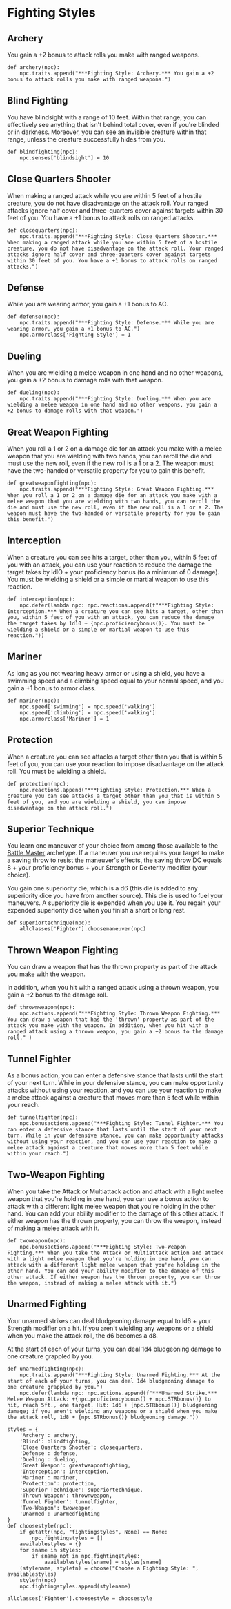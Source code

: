 # Fighting Styles

## Archery
You gain a +2 bonus to attack rolls you make with ranged weapons.

```
def archery(npc):
    npc.traits.append("***Fighting Style: Archery.*** You gain a +2 bonus to attack rolls you make with ranged weapons.")
```

## Blind Fighting
You have blindsight with a range of 10 feet. Within that range, you can effectively see anything that isn't behind total cover, even if you're blinded or in darkness. Moreover, you can see an invisible creature within that range, unless the creature successfully hides from you.

```
def blindfighting(npc):
    npc.senses['blindsight'] = 10
```

## Close Quarters Shooter
When making a ranged attack while you are within 5 feet of a hostile creature, you do not have disadvantage on the attack roll. Your ranged attacks ignore half cover and three-quarters cover against targets within 30 feet of you. You have a +1 bonus to attack rolls on ranged attacks.

```
def closequarters(npc):
    npc.traits.append("***Fighting Style: Close Quarters Shooter.*** When making a ranged attack while you are within 5 feet of a hostile creature, you do not have disadvantage on the attack roll. Your ranged attacks ignore half cover and three-quarters cover against targets within 30 feet of you. You have a +1 bonus to attack rolls on ranged attacks.")
```

## Defense
While you are wearing armor, you gain a +1 bonus to AC.

```
def defense(npc):
    npc.traits.append("***Fighting Style: Defense.*** While you are wearing armor, you gain a +1 bonus to AC.")
    npc.armorclass['Fighting Style'] = 1
```

## Dueling
When you are wielding a melee weapon in one hand and no other weapons, you gain a +2 bonus to damage rolls with that weapon.

```
def dueling(npc):
    npc.traits.append("***Fighting Style: Dueling.*** When you are wielding a melee weapon in one hand and no other weapons, you gain a +2 bonus to damage rolls with that weapon.")
```

## Great Weapon Fighting
When you roll a 1 or 2 on a damage die for an attack you make with a melee weapon that you are wielding with two hands, you can reroll the die and must use the new roll, even if the new roll is a 1 or a 2. The weapon must have the two-handed or versatile property for you to gain this benefit.

```
def greatweaponfighting(npc):
    npc.traits.append("***Fighting Style: Great Weapon Fighting.*** When you roll a 1 or 2 on a damage die for an attack you make with a melee weapon that you are wielding with two hands, you can reroll the die and must use the new roll, even if the new roll is a 1 or a 2. The weapon must have the two-handed or versatile property for you to gain this benefit.")
```

## Interception
When a creature you can see hits a target, other than you, within 5 feet of you with an attack, you can use your reaction to reduce the damage the target takes by ldlO + your proficiency bonus (to a minimum of 0 damage). You must be wielding a shield or a simple or martial weapon to use this reaction.

```
def interception(npc):
    npc.defer(lambda npc: npc.reactions.append(f"***Fighting Style: Interception.*** When a creature you can see hits a target, other than you, within 5 feet of you with an attack, you can reduce the damage the target takes by 1d10 + {npc.proficiencybonus()}. You must be wielding a shield or a simple or martial weapon to use this reaction."))
```

## Mariner
As long as you not wearing heavy armor or using a shield, you have a swimming speed and a climbing speed equal to your normal speed, and you gain a +1 bonus to armor class.

```
def mariner(npc):
    npc.speed['swimming'] = npc.speed['walking']
    npc.speed['climbing'] = npc.speed['walking']
    npc.armorclass['Mariner'] = 1
```

## Protection
When a creature you can see attacks a target other than you that is within 5 feet of you, you can use your reaction to impose disadvantage on the attack roll. You must be wielding a shield.

```
def protection(npc):
    npc.reactions.append("***Fighting Style: Protection.*** When a creature you can see attacks a target other than you that is within 5 feet of you, and you are wielding a shield, you can impose disadvantage on the attack roll.")
```

## Superior Technique
You learn one maneuver of your choice from among those available to the [Battle Master](BattleMaster.md) archetype. If a maneuver you use requires your target to make a saving throw to resist the maneuver's effects, the saving throw DC equals 8 + your proficiency bonus + your Strength or Dexterity modifier (your choice).

You gain one superiority die, which is a d6 (this die is added to any superiority dice you have from another source). This die is used to fuel your maneuvers. A superiority die is expended when you use it.  You regain your expended superiority dice when you finish a short or long rest.

```
def superiortechnique(npc):
    allclasses['Fighter'].choosemaneuver(npc)
```

## Thrown Weapon Fighting
You can draw a weapon that has the thrown property as part of the attack you make with the weapon.

In addition, when you hit with a ranged attack using a thrown weapon, you gain a +2 bonus to the damage roll.

```
def thrownweapon(npc):
    npc.actions.append("***Fighting Style: Thrown Weapon Fighting.*** You can draw a weapon that has the 'thrown' property as part of the attack you make with the weapon. In addition, when you hit with a ranged attack using a thrown weapon, you gain a +2 bonus to the damage roll." )
```

## Tunnel Fighter
As a bonus action, you can enter a defensive stance that lasts until the start of your next turn. While in your defensive stance, you can make opportunity attacks without using your reaction, and you can use your reaction to make a melee attack against a creature that moves more than 5 feet while within your reach.

```
def tunnelfighter(npc):
    npc.bonusactions.append("***Fighting Style: Tunnel Fighter.*** You can enter a defensive stance that lasts until the start of your next turn. While in your defensive stance, you can make opportunity attacks without using your reaction, and you can use your reaction to make a melee attack against a creature that moves more than 5 feet while within your reach.")
```

## Two-Weapon Fighting
When you take the Attack or Multiattack action and attack with a light melee weapon that you're holding in one hand, you can use a bonus action to attack with a different light melee weapon that you're holding in the other hand. You can add your ability modifier to the damage of this other attack. If either weapon has the thrown property, you can throw the weapon, instead of making a melee attack with it.

```
def twoweapon(npc):
    npc.bonusactions.append("***Fighting Style: Two-Weapon Fighting.*** When you take the Attack or Multiattack action and attack with a light melee weapon that you're holding in one hand, you can attack with a different light melee weapon that you're holding in the other hand. You can add your ability modifier to the damage of this other attack. If either weapon has the thrown property, you can throw the weapon, instead of making a melee attack with it.")
```

## Unarmed Fighting
Your unarmed strikes can deal bludgeoning damage equal to ld6 + your Strength modifier on a hit. If you aren't wielding any weapons or a shield when you make the attack roll, the d6 becomes a d8.

At the start of each of your turns, you can deal 1d4 bludgeoning damage to one creature grappled by you.

```
def unarmedfighting(npc):
    npc.traits.append("***Fighting Style: Unarmed Fighting.*** At the start of each of your turns, you can deal 1d4 bludgeoning damage to one creature grappled by you.")
    npc.defer(lambda npc: npc.actions.append(f"***Unarmed Strike.*** Melee Weapon Attack: +{npc.proficiencybonus() + npc.STRbonus()} to hit, reach 5ft., one target. Hit: 1d6 + {npc.STRbonus()} bludgeoning damage; if you aren't wielding any weapons or a shield when you make the attack roll, 1d8 + {npc.STRbonus()} bludgeoning damage."))
```

```
styles = {
    'Archery': archery,
    'Blind': blindfighting,
    'Close Quarters Shooter': closequarters,
    'Defense': defense,
    'Dueling': dueling,
    'Great Weapon': greatweaponfighting, 
    'Interception': interception,
    'Mariner': mariner,
    'Protection': protection,
    'Superior Technique': superiortechnique,
    'Thrown Weapon': thrownweapon,
    'Tunnel Fighter': tunnelfighter,
    'Two-Weapon': twoweapon,
    'Unarmed': unarmedfighting
}
def choosestyle(npc):
    if getattr(npc, "fightingstyles", None) == None:
        npc.fightingstyles = []
    availablestyles = {}
    for sname in styles:
        if sname not in npc.fightingstyles:
            availablestyles[sname] = styles[sname]
    (stylename, stylefn) = choose("Choose a Fighting Style: ", availablestyles)
    stylefn(npc)
    npc.fightingstyles.append(stylename)

allclasses['Fighter'].choosestyle = choosestyle
```

